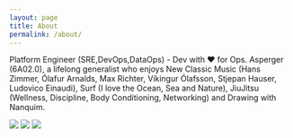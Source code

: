 ```yaml
---
layout: page
title: About
permalink: /about/
---
```


Platform Engineer (SRE,DevOps,DataOps) - Dev with ♥ for Ops.
Asperger (6A02.0), a lifelong generalist who enjoys New Classic Music (Hans Zimmer, Ólafur Arnalds, Max Richter, Víkingur Ólafsson, Stjepan Hauser, Ludovico Einaudi), Surf (I love the Ocean, Sea and Nature), JiuJitsu (Wellness, Discipline, Body Conditioning, Networking) and Drawing with Nanquim.
	
![](https://i.imgsafe.org/60/607aec4f21.png)
![](https://i.imgsafe.org/60/6078e2a31f.png)
![](https://i.imgsafe.org/60/60775a2051.png)
